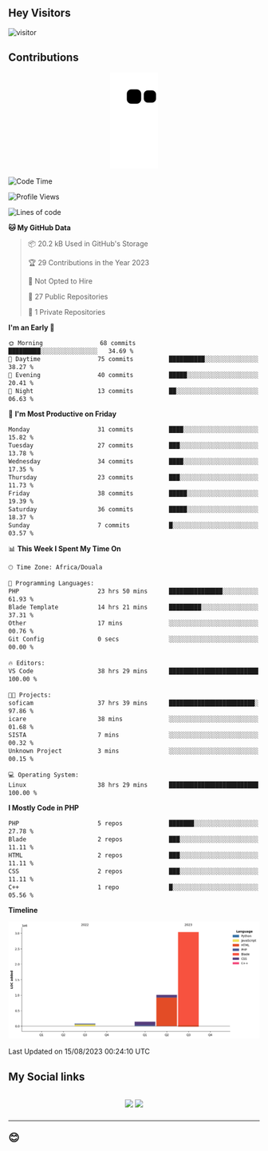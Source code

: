 ## Hey Visitors
![visitor](https://profile-counter.glitch.me/Fotsingboris/count.svg)

## Contributions
<p align="center">
  <img src="https://raw.githubusercontent.com/Fotsingboris/Fotsingboris/output/github-contribution-grid-snake.svg" />
</p>

<!--START_SECTION:waka-->
![Code Time](http://img.shields.io/badge/Code%20Time-546%20hrs%2037%20mins-blue)

![Profile Views](http://img.shields.io/badge/Profile%20Views-0-blue)

![Lines of code](https://img.shields.io/badge/From%20Hello%20World%20I%27ve%20Written-4.3%20million%20lines%20of%20code-blue)

**🐱 My GitHub Data** 

> 📦 20.2 kB Used in GitHub's Storage 
 > 
> 🏆 29 Contributions in the Year 2023
 > 
> 🚫 Not Opted to Hire
 > 
> 📜 27 Public Repositories 
 > 
> 🔑 1 Private Repositories 
 > 
**I'm an Early 🐤** 

```text
🌞 Morning                68 commits          █████████░░░░░░░░░░░░░░░░   34.69 % 
🌆 Daytime                75 commits          ██████████░░░░░░░░░░░░░░░   38.27 % 
🌃 Evening                40 commits          █████░░░░░░░░░░░░░░░░░░░░   20.41 % 
🌙 Night                  13 commits          ██░░░░░░░░░░░░░░░░░░░░░░░   06.63 % 
```
📅 **I'm Most Productive on Friday** 

```text
Monday                   31 commits          ████░░░░░░░░░░░░░░░░░░░░░   15.82 % 
Tuesday                  27 commits          ███░░░░░░░░░░░░░░░░░░░░░░   13.78 % 
Wednesday                34 commits          ████░░░░░░░░░░░░░░░░░░░░░   17.35 % 
Thursday                 23 commits          ███░░░░░░░░░░░░░░░░░░░░░░   11.73 % 
Friday                   38 commits          █████░░░░░░░░░░░░░░░░░░░░   19.39 % 
Saturday                 36 commits          █████░░░░░░░░░░░░░░░░░░░░   18.37 % 
Sunday                   7 commits           █░░░░░░░░░░░░░░░░░░░░░░░░   03.57 % 
```


📊 **This Week I Spent My Time On** 

```text
🕑︎ Time Zone: Africa/Douala

💬 Programming Languages: 
PHP                      23 hrs 50 mins      ███████████████░░░░░░░░░░   61.93 % 
Blade Template           14 hrs 21 mins      █████████░░░░░░░░░░░░░░░░   37.31 % 
Other                    17 mins             ░░░░░░░░░░░░░░░░░░░░░░░░░   00.76 % 
Git Config               0 secs              ░░░░░░░░░░░░░░░░░░░░░░░░░   00.00 % 

🔥 Editors: 
VS Code                  38 hrs 29 mins      █████████████████████████   100.00 % 

🐱‍💻 Projects: 
soficam                  37 hrs 39 mins      ████████████████████████░   97.86 % 
icare                    38 mins             ░░░░░░░░░░░░░░░░░░░░░░░░░   01.68 % 
SISTA                    7 mins              ░░░░░░░░░░░░░░░░░░░░░░░░░   00.32 % 
Unknown Project          3 mins              ░░░░░░░░░░░░░░░░░░░░░░░░░   00.15 % 

💻 Operating System: 
Linux                    38 hrs 29 mins      █████████████████████████   100.00 % 
```

**I Mostly Code in PHP** 

```text
PHP                      5 repos             ███████░░░░░░░░░░░░░░░░░░   27.78 % 
Blade                    2 repos             ███░░░░░░░░░░░░░░░░░░░░░░   11.11 % 
HTML                     2 repos             ███░░░░░░░░░░░░░░░░░░░░░░   11.11 % 
CSS                      2 repos             ███░░░░░░░░░░░░░░░░░░░░░░   11.11 % 
C++                      1 repo              █░░░░░░░░░░░░░░░░░░░░░░░░   05.56 % 
```



**Timeline**

![Lines of Code chart](https://raw.githubusercontent.com/Fotsingboris/Fotsingboris/main/assets/bar_graph.png)


 Last Updated on 15/08/2023 00:24:10 UTC
<!--END_SECTION:waka-->

<h2>My Social links <h2>
<p align="center">
   <a href="https://linkedin.com/in/Fotsingboris-Mathieu"><img src="https://img.shields.io/badge/linkedin-%230077B5.svg?style=for-the-badge&logo=linkedin&logoColor=white"></a>
   <a href="https://instagram.com/Fotsingboris"><img src="https://img.shields.io/badge/instagram-%23E4405F.svg?style=for-the-badge&logo=Instagram&logoColor=white"></a>
  </p>
<hr>
😊
